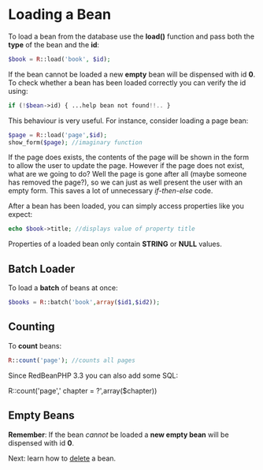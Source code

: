 # Loading a Bean

To load a bean from the database use the **load()** function and pass both the **type** of the bean and the **id**:

```php
$book = R::load('book', $id);
```

If the bean cannot be loaded a new **empty** bean will be dispensed with id **0**.
To check whether a bean has been loaded correctly you can
verify the id using:

```php
if (!$bean->id) { ...help bean not found!!.. }
```

This behaviour is very useful. For instance, consider loading a page bean:

```php
$page = R::load('page',$id);
show_form($page); //imaginary function
```

If the page does exists, the contents of the page will be shown in the form to allow
the user to update the page. However if the page does not exist, what are we going to do?
Well the page is gone after all (maybe someone has removed the page?),
so we can just as well present the user with an empty form.
This saves a lot of unnecessary _if-then-else_ code.

After a bean has been loaded, you can simply access properties like you expect:

```php
echo $book->title; //displays value of property title
```

Properties of a loaded bean only contain **STRING** or **NULL** values.

## Batch Loader

To load a **batch** of beans at once:

```php
$books = R::batch('book',array($id1,$id2));
```

## Counting

To **count** beans:

```php
R::count('page'); //counts all pages
```

Since RedBeanPHP 3.3 you can also add some SQL:

R::count('page',' chapter = ?',array($chapter))

## Empty Beans

**Remember**: If the bean _cannot_ be loaded a **new empty bean** will be dispensed with id **0**.

Next: learn how to [delete](/deleting_a_bean "Learn how to delete a bean.") a bean.
